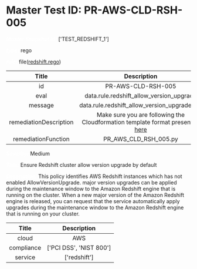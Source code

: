 



# Master Test ID: PR-AWS-CLD-RSH-005


***<font color="white">Master Snapshot Id:</font>*** ['TEST_REDSHIFT_1']

***<font color="white">type:</font>*** rego

***<font color="white">rule:</font>*** file([redshift.rego])  
  
  
  
  

|Title|Description|
| :---: | :---: |
|id|PR-AWS-CLD-RSH-005|
|eval|data.rule.redshift_allow_version_upgrade|
|message|data.rule.redshift_allow_version_upgrade_err|
|remediationDescription|Make sure you are following the Cloudformation template format presented <a href='https://docs.aws.amazon.com/AWSCloudFormation/latest/UserGuide/aws-resource-redshift-cluster.html#cfn-redshift-cluster-allowversionupgrade' target='_blank'>here</a>|
|remediationFunction|PR_AWS_CLD_RSH_005.py|


***<font color="white">Severity:</font>*** Medium

***<font color="white">Title:</font>*** Ensure Redshift cluster allow version upgrade by default

***<font color="white">Description:</font>*** This policy identifies AWS Redshift instances which has not enabled AllowVersionUpgrade. major version upgrades can be applied during the maintenance window to the Amazon Redshift engine that is running on the cluster. When a new major version of the Amazon Redshift engine is released, you can request that the service automatically apply upgrades during the maintenance window to the Amazon Redshift engine that is running on your cluster.  
  
  

|Title|Description|
| :---: | :---: |
|cloud|AWS|
|compliance|['PCI DSS', 'NIST 800']|
|service|['redshift']|



[redshift.rego]: https://github.com/prancer-io/prancer-compliance-test/tree/master/aws/cloud/redshift.rego
